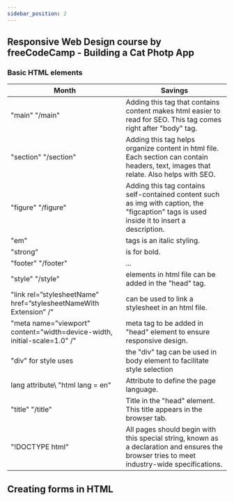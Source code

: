 ```yaml
---
sidebar_position: 2
---
```


##  Responsive Web Design course by freeCodeCamp - Building a Cat Photp App

### Basic HTML elements

| Month    | Savings |
| -------- | ------- |
| "main" "/main"  | Adding this tag that contains content makes html easier to read for SEO. This tag comes right after "body" tag.    |
| "section" "/section" | Adding this tag helps organize content in html file. Each section can contain headers, text, images that relate. Also helps with SEO.     |
| "figure" "/figure"    | Adding this tag contains self-contained content such as img with caption, the "figcaption" tags is used inside it to insert a description.    |
| "em"    | tags is an italic styling.   |
| "strong"    | is for bold.    |
| "footer" "/footer"    | ...   |
| "style" "/style"    | elements in html file can be added in the "head" tag.   |
| "link rel=”stylesheetName” href=”stylesheetNameWith Extension” /"     | can be used to link a stylesheet in an html file.    |
| "meta name="viewport" content="width=device-width, initial-scale=1.0" /"    | meta tag to be added in "head" element to ensure responsive design.    |
| "div" for style uses    | the "div" tag  can be used in body element to facilitate style selection|
|lang attribute\  "html lang = en"|Attribute to define the page language.    |
| "title" "/title"    | Title in the "head" element. This title appears in the browser tab.   |
| "!DOCTYPE html"    | All pages should begin with this special string, known as a declaration and ensures the browser tries to meet industry-wide specifications.    |


## Creating forms in HTML
